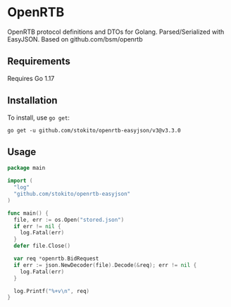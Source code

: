 # OpenRTB

OpenRTB protocol definitions and DTOs for Golang.
Parsed/Serialized with EasyJSON.
Based on github.com/bsm/openrtb

## Requirements

Requires Go 1.17

## Installation

To install, use `go get`:

```shell
go get -u github.com/stokito/openrtb-easyjson/v3@v3.3.0
```

## Usage

```go
package main

import (
  "log"
  "github.com/stokito/openrtb-easyjson"
)

func main() {
  file, err := os.Open("stored.json")
  if err != nil {
    log.Fatal(err)
  }
  defer file.Close()

  var req *openrtb.BidRequest
  if err := json.NewDecoder(file).Decode(&req); err != nil {
    log.Fatal(err)
  }

  log.Printf("%+v\n", req)
}
```
